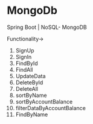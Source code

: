 # MongoDb
Spring Boot | NoSQL- MongoDB

Functionality->
1. SignUp
2. SignIn
3. FindById
4. FindAll
5. UpdateData
6. DeleteById
7. DeleteAll
8. sortByName
9. sortByAccountBalance
10. filterDataByAccountBalance
11. FindByName